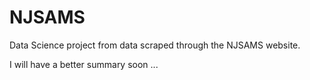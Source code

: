 # NJSAMS


Data Science project from data scraped through the NJSAMS website.

I will have a better summary soon  ...  
